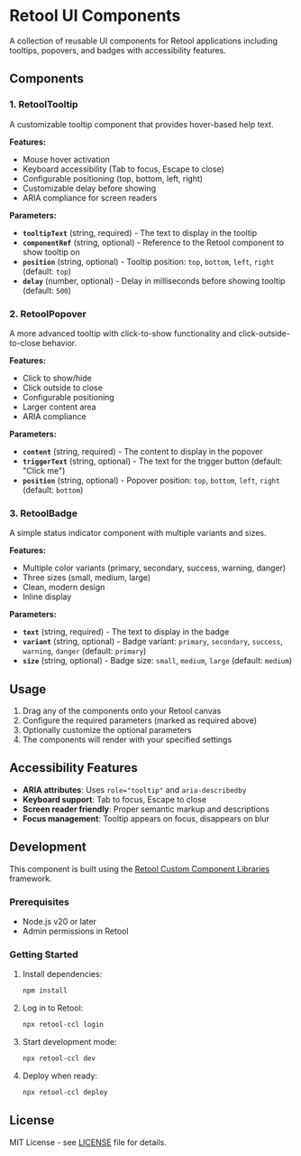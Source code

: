 # Retool UI Components

A collection of reusable UI components for Retool applications including tooltips, popovers, and badges with accessibility features.

## Components

### 1. RetoolTooltip

A customizable tooltip component that provides hover-based help text.

**Features:**

- Mouse hover activation
- Keyboard accessibility (Tab to focus, Escape to close)
- Configurable positioning (top, bottom, left, right)
- Customizable delay before showing
- ARIA compliance for screen readers

**Parameters:**

- **`tooltipText`** (string, required) - The text to display in the tooltip
- **`componentRef`** (string, optional) - Reference to the Retool component to show tooltip on
- **`position`** (string, optional) - Tooltip position: `top`, `bottom`, `left`, `right` (default: `top`)
- **`delay`** (number, optional) - Delay in milliseconds before showing tooltip (default: `500`)

### 2. RetoolPopover

A more advanced tooltip with click-to-show functionality and click-outside-to-close behavior.

**Features:**

- Click to show/hide
- Click outside to close
- Configurable positioning
- Larger content area
- ARIA compliance

**Parameters:**

- **`content`** (string, required) - The content to display in the popover
- **`triggerText`** (string, optional) - The text for the trigger button (default: "Click me")
- **`position`** (string, optional) - Popover position: `top`, `bottom`, `left`, `right` (default: `bottom`)

### 3. RetoolBadge

A simple status indicator component with multiple variants and sizes.

**Features:**

- Multiple color variants (primary, secondary, success, warning, danger)
- Three sizes (small, medium, large)
- Clean, modern design
- Inline display

**Parameters:**

- **`text`** (string, required) - The text to display in the badge
- **`variant`** (string, optional) - Badge variant: `primary`, `secondary`, `success`, `warning`, `danger` (default: `primary`)
- **`size`** (string, optional) - Badge size: `small`, `medium`, `large` (default: `medium`)

## Usage

1. Drag any of the components onto your Retool canvas
2. Configure the required parameters (marked as required above)
3. Optionally customize the optional parameters
4. The components will render with your specified settings

## Accessibility Features

- **ARIA attributes**: Uses `role="tooltip"` and `aria-describedby`
- **Keyboard support**: Tab to focus, Escape to close
- **Screen reader friendly**: Proper semantic markup and descriptions
- **Focus management**: Tooltip appears on focus, disappears on blur

## Development

This component is built using the [Retool Custom Component Libraries](https://docs.retool.com/apps/guides/custom/custom-component-libraries) framework.

### Prerequisites

- Node.js v20 or later
- Admin permissions in Retool

### Getting Started

1. Install dependencies:

   ```bash
   npm install
   ```

2. Log in to Retool:

   ```bash
   npx retool-ccl login
   ```

3. Start development mode:

   ```bash
   npx retool-ccl dev
   ```

4. Deploy when ready:
   ```bash
   npx retool-ccl deploy
   ```

## License

MIT License - see [LICENSE](LICENSE) file for details.
